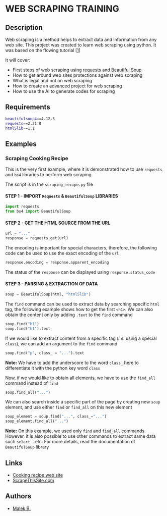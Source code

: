# WEB SCRAPING TRAINING

## Description
Web scraping is a method helps to extract data and information from any web site. This project was created to learn web scraping using python.
It was based on the flowing tutorial [[1](https://www.youtube.com/watch?v=HCV6nEACQo4)]

It will cover:
- First steps of web scraping using [requests](https://docs.python-requests.org/en/latest/index.html) and [Beautiful Soup](https://beautiful-soup-4.readthedocs.io/en/latest/)
- How to get around web sites protections against web scraping
- What is legal and not on web scraping
- How to create an advanced project for web scraping
- How to use the AI to generate codes for scraping

## Requirements
```bash
beautifulsoup4==4.12.3
requests==2.31.0
html5lib==1.1
```

## Examples
### Scraping Cooking Recipe
This is the very first example, where it is demonstrated how to use `requests` and `bs4` libraries to perform web scraping

The script is in the `scraping_recipe.py` file

#### STEP 1 - IMPORT `Requests` & `BeautifulSoup` LIBRARIES
```python
import requests
from bs4 import BeautifulSoup
```

#### STEP 2 - GET THE HTML SOURCE FROM THE URL
```python
url = "..."
response = requests.get(url)
```

The encoding is important for special characters, therefore, the following code can be used to use the exact encoding of the `url`

```python
response.encoding = response.apparent_encoding
```

The status of the `response` can be displayed using `response.status_code`

#### STEP 3 - PARSING & EXTRACTION OF DATA 
```python
soup = BeautifulSoup(html, "html5lib")
```

The `find` command can be used to extract data by searching specific `html` tag, the following example shows how to get the first `<h1>`. We can also obtain the content only by adding `.text` to the `find` command

```python
soup.find("h1")
soup.find("h1").text
```

If we would like to extract content from a specific tag (*i.e.* using a special `class`), we can add an argument to the `find` command

```python
soup.find("p", class_ = "...").text
```

**Note:** We have to add the underscore to the word `class_` here to differentiate it with the python key word `class`

Now, if we would like to obtain all elements, we have to use the `find_all` command instead of `find`

```python
soup.find_all("...")
```

We can also search inside a specific part of the page by creating new `soup` element, and use either `find` or `find_all` on this new element

```python
soup_element = soup.find("...", class_="...")
soup_element.find_all("...")
```

**Note:** On this example, we used only `find` and `find_all` commands. However, it is also possible to use other commands to extract same data such `select` ...etc. For more details, read the documentation of `BeautifulSoup` library

## Links
- [Cooking recipe web site](https://codeavecjonathan.com/scraping/recette/)
- [ScrapeThisSite.com](https://www.scrapethissite.com/pages/)

## Authors
- [Malek B.](https://www.github.com/malek2610)
